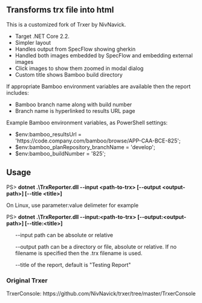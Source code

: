
<h2>Transforms trx file into html</h2>

<p>This is a customized fork of Trxer by NivNavick.</p>

<ul>
  <li>Target .NET Core 2.2.</li>
  <li>Simpler layout</li>
  <li>Handles output from SpecFlow showing gherkin</li>
  <li>Handled both images embedded by SpecFlow and embedding external images</li>
  <li>Click images to show them zoomed in modal dialog</li>
  <li>Custom title shows Bamboo build directory</li>
</ul>

<p>If appropriate Bamboo environment variables are available then the report includes:</p>

<ul>
  <li>Bamboo branch name along with build number</li>
  <li>Branch name is hyperlinked to results URL page</li>
</ul>

<p>Example Bamboo environment variables, as PowerShell settings:</p>

<ul>
  <li>$env:bamboo_resultsUrl = 'https://code.company.com/bamboo/browse/APP-CAA-BCE-825';</li>
  <li>$env:bamboo_planRepository_branchName = 'develop';</li>
  <li>$env:bamboo_buildNumber = '825';</li>
</ul>

<h2>Usage</h2>

PS> <b>dotnet .\TrxReporter.dll --input &lt;path-to-trx&gt; [--output &lt;output-path&gt;] [--title &lt;title&gt;]</b>

On Linux, use parameter:value delimeter for example

PS> <b>dotnet .\TrxReporter.dll --input:&lt;path-to-trx&gt; [--output:&lt;output-path&gt;] [--title:&lt;title&gt;]</b>

<ul>
--input path can be absolute or relative


--output path can be a directory or file, absolute or relative. If no filename is specified then the .trx filename is used.

--title of the report, default is "Testing Report"
</ul>

<h3>Original Trxer</h3>
<p>TrxerConsole: https://github.com/NivNavick/trxer/tree/master/TrxerConsole</p>


